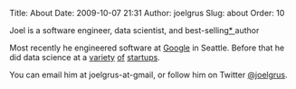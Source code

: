 Title: About
Date: 2009-10-07 21:31
Author: joelgrus
Slug: about
Order: 10

Joel is a software engineer, data scientist, and
best-selling<a href="https://news.ycombinator.com/item?id=11178828">* </a> author

Most recently he engineered software at <a href="http://www.google.com">Google</a> in Seattle.
Before that he did data science at a <a href="http://www.volometrix.com">variety</a> <a href="http://www.geekwire.com/2013/ebay-acquires-decidecom-shopping-research-site-shut-sept-30/">of</a> <a href="http://www.geekwire.com/2014/farewell-farecast-microsoft-kills-airfare-price-predictor-dismay-creator/">startups</a>.

You can email him at joelgrus-at-gmail, or follow him on Twitter <a href = "https://twitter.com/joelgrus">@joelgrus</a>.
